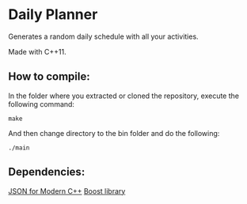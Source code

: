 # Daily Planner

Generates a random daily schedule with all your activities.

Made with C++11.

## How to compile:

In the folder where you extracted or cloned the repository, execute the following command:

``make``

And then change directory to the bin folder and do the following:

``./main``

## Dependencies:

[JSON for Modern C++](https://github.com/nlohmann/json)
[Boost library](http://www.boost.org/)
